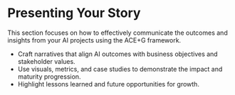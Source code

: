 # Presenting Your Story

This section focuses on how to effectively communicate the outcomes and insights from your AI projects using the ACE+G framework.

* Craft narratives that align AI outcomes with business objectives and stakeholder values.
* Use visuals, metrics, and case studies to demonstrate the impact and maturity progression.
* Highlight lessons learned and future opportunities for growth.
